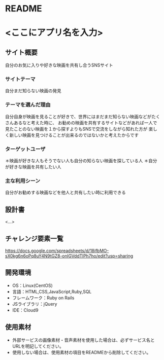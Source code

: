 # README
# <ここにアプリ名を入力>

## サイト概要
自分のお気に入りや好きな映画を共有し合うSNSサイト

### サイトテーマ
自分まだ知らない映画の発見

### テーマを選んだ理由
自分自身が映画を見ることが好きで、世界にはまだまだ知らない映画などがたくさんあるなと考えた時に、
お勧めの映画を共有するサイトなどがあれば一人で見たことのない映画を１から探すよりもSNSで交流をしながら知れた方が
楽しく新しい映画を見つけることが出来るのではないかと考えたからです

### ターゲットユーザ
＊映画が好きな人もそうでない人も自分の知らない映画を探している人
＊自分が好きな映画を共有したい人

### 主な利用シーン
自分がお勧めする映画などを他人と共有したい時に利用できる

## 設計書
<...>

## チャレンジ要素一覧
https://docs.google.com/spreadsheets/d/18ifbMO-sX0kg6n6oPq8uY4N9tGZ8-onIGVddTlPh7ho/edit?usp=sharing

## 開発環境
- OS：Linux(CentOS)
- 言語：HTML,CSS,JavaScript,Ruby,SQL
- フレームワーク：Ruby on Rails
- JSライブラリ：jQuery
- IDE：Cloud9

## 使用素材
- 外部サービスの画像素材・音声素材を使用した場合は、必ずサービス名とURLを明記してください。
- 使用しない場合は、使用素材の項目をREADMEから削除してください。
